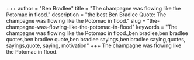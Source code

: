 +++
author = "Ben Bradlee"
title = "The champagne was flowing like the Potomac in flood."
description = "the best Ben Bradlee Quote: The champagne was flowing like the Potomac in flood."
slug = "the-champagne-was-flowing-like-the-potomac-in-flood"
keywords = "The champagne was flowing like the Potomac in flood.,ben bradlee,ben bradlee quotes,ben bradlee quote,ben bradlee sayings,ben bradlee saying,quotes, sayings,quote, saying, motivation"
+++
The champagne was flowing like the Potomac in flood.
